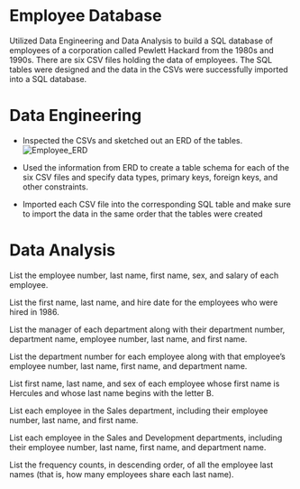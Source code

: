# Employee Database
Utilized Data Engineering and Data Analysis to build a SQL database of employees of a corporation called Pewlett Hackard from the 1980s and 1990s. There are six CSV files holding the data of employees. The SQL tables were designed and the data in the CSVs were successfully imported into a SQL database.

# Data Engineering
* Inspected the CSVs and sketched out an ERD of the tables. 
![Employee_ERD](https://user-images.githubusercontent.com/119978382/222480968-89546f2c-2299-405a-a618-b1da8f131d92.png)

* Used the information from ERD to create a table schema for each of the six CSV files and specify data types, primary keys, foreign keys, and other constraints.

* Imported each CSV file into the corresponding SQL table and make sure to import the data in the same order that the tables were created

# Data Analysis
List the employee number, last name, first name, sex, and salary of each employee.

List the first name, last name, and hire date for the employees who were hired in 1986.

List the manager of each department along with their department number, department name, employee number, last name, and first name.

List the department number for each employee along with that employee’s employee number, last name, first name, and department name.

List first name, last name, and sex of each employee whose first name is Hercules and whose last name begins with the letter B.

List each employee in the Sales department, including their employee number, last name, and first name.

List each employee in the Sales and Development departments, including their employee number, last name, first name, and department name.

List the frequency counts, in descending order, of all the employee last names (that is, how many employees share each last name).
